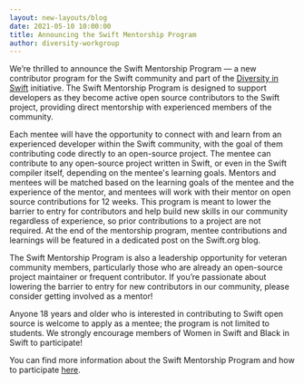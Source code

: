 ```yaml
---
layout: new-layouts/blog
date: 2021-05-10 10:00:00
title: Announcing the Swift Mentorship Program
author: diversity-workgroup
---
```


We’re thrilled to announce the Swift Mentorship Program — a new contributor program for the Swift community and part of the [Diversity in Swift](/diversity) initiative. The Swift Mentorship Program is designed to support developers as they become active open source contributors to the Swift project, providing direct mentorship with experienced members of the community.

Each mentee will have the opportunity to connect with and learn from an experienced developer within the Swift community, with the goal of them contributing code directly to an open-source project. The mentee can contribute to any open-source project written in Swift, or even in the Swift compiler itself, depending on the mentee's learning goals. Mentors and mentees will be matched based on the learning goals of the mentee and the experience of the mentor, and mentees will work with their mentor on open source contributions for 12 weeks. This program is meant to lower the barrier to entry for contributors and help build new skills in our community regardless of experience, so prior contributions to a project are not required. At the end of the mentorship program, mentee contributions and learnings will be featured in a dedicated post on the Swift.org blog.

The Swift Mentorship Program is also a leadership opportunity for veteran community members, particularly those who are already an open-source project maintainer or frequent contributor. If you’re passionate about lowering the barrier to entry for new contributors in our community, please consider getting involved as a mentor!

Anyone 18 years and older who is interested in contributing to Swift open source is welcome to apply as a mentee; the program is not limited to students. We strongly encourage members of Women in Swift and Black in Swift to participate!

You can find more information about the Swift Mentorship Program and how to participate [here](/mentorship/).
